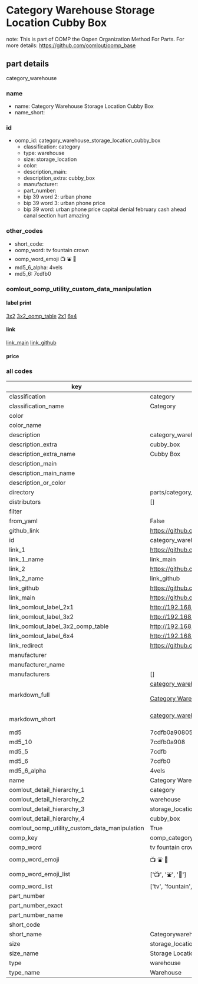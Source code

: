 # Category Warehouse Storage Location Cubby Box  

note: This is part of OOMP the Oopen Organization Method For Parts. For more details: https://github.com/oomlout/oomp_base

##  part details
  



category_warehouse



### name
* name: Category Warehouse Storage Location Cubby Box
* name_short: 
### id
* oomp_id: category_warehouse_storage_location_cubby_box
  * classification: category
  * type: warehouse
  * size: storage_location
  * color: 
  * description_main: 
  * description_extra: cubby_box
  * manufacturer: 
  * part_number: 
  * bip 39 word 2: urban phone
  * bip 39 word 3: urban phone price
  * bip 39 word: urban phone price capital denial february cash ahead canal section hurt amazing

### other_codes
* short_code: 
* oomp_word: tv fountain crown
* oomp_word_emoji :tv: :fountain: :crown:
* md5_6_alpha: 4vels
* md5_6: 7cdfb0






### oomlout_oomp_utility_custom_data_manipulation
#### label print
[3x2](http://192.168.1.245:1112/?label=oomp%204vels)
[3x2_oomp_table](http://192.168.1.108:1112/?label=oomp%204vels)
[2x1](http://192.168.1.242:1112/?label=oomp%204vels)
[6x4](http://192.168.1.55:1112/?label=oomp%204vels)    

#### link

[link_main](https://github.com/oomlout/oomlout_oomp_version_1_messy/tree/main/parts/category_warehouse_storage_location_cubby_box) [link_github](https://github.com/oomlout/oomlout_oomp_version_1_messy/tree/main/parts/category_warehouse_storage_location_cubby_box)                             

#### price







### all codes 
| key | value |  
| --- | --- |  
| classification | category |  
| classification_name | Category |  
| color |  |  
| color_name |  |  
| description | category_warehouse |  
| description_extra | cubby_box |  
| description_extra_name | Cubby Box |  
| description_main |  |  
| description_main_name |  |  
| description_or_color |   |  
| directory | parts/category_warehouse_storage_location_cubby_box |  
| distributors | [] |  
| filter |  |  
| from_yaml | False |  
| github_link | https://github.com/oomlout/oomlout_oomp_part_src/tree/main/parts/category_warehouse_storage_location_cubby_box |  
| id | category_warehouse_storage_location_cubby_box |  
| link_1 | https://github.com/oomlout/oomlout_oomp_version_1_messy/tree/main/parts/category_warehouse_storage_location_cubby_box |  
| link_1_name | link_main |  
| link_2 | https://github.com/oomlout/oomlout_oomp_version_1_messy/tree/main/parts/category_warehouse_storage_location_cubby_box |  
| link_2_name | link_github |  
| link_github | https://github.com/oomlout/oomlout_oomp_version_1_messy/tree/main/parts/category_warehouse_storage_location_cubby_box |  
| link_main | https://github.com/oomlout/oomlout_oomp_version_1_messy/tree/main/parts/category_warehouse_storage_location_cubby_box |  
| link_oomlout_label_2x1 | http://192.168.1.242:1112/?label=oomp%204vels |  
| link_oomlout_label_3x2 | http://192.168.1.245:1112/?label=oomp%204vels |  
| link_oomlout_label_3x2_oomp_table | http://192.168.1.108:1112/?label=oomp%204vels |  
| link_oomlout_label_6x4 | http://192.168.1.55:1112/?label=oomp%204vels |  
| link_redirect | https://github.com/oomlout/oomlout_oomp_version_1_messy/tree/main/parts/category_warehouse_storage_location_cubby_box |  
| manufacturer |  |  
| manufacturer_name |  |  
| manufacturers | [] |  
| markdown_full | [category_warehouse_storage_location_cubby_box](none)<br>[](none)<br>[Category Warehouse Storage Location Cubby Box](none)<br><br> |  
| markdown_short | [category_warehouse_storage_location_cubby_box](none)<br><br> |  
| md5 | 7cdfb0a908052469511d322154e8e77a |  
| md5_10 | 7cdfb0a908 |  
| md5_5 | 7cdfb |  
| md5_6 | 7cdfb0 |  
| md5_6_alpha | 4vels |  
| name | Category Warehouse Storage Location Cubby Box |  
| oomlout_detail_hierarchy_1 | category |  
| oomlout_detail_hierarchy_2 | warehouse |  
| oomlout_detail_hierarchy_3 | storage_location |  
| oomlout_detail_hierarchy_4 | cubby_box |  
| oomlout_oomp_utility_custom_data_manipulation | True |  
| oomp_key | oomp_category_warehouse_storage_location_cubby_box |  
| oomp_word | tv fountain crown |  
| oomp_word_emoji | :tv: :fountain: :crown: |  
| oomp_word_emoji_list | [':tv:', ':fountain:', ':crown:'] |  
| oomp_word_list | ['tv', 'fountain', 'crown'] |  
| part_number |  |  
| part_number_exact |  |  
| part_number_name |  |  
| short_code |  |  
| short_name | Categorywarehouse |  
| size | storage_location |  
| size_name | Storage Location |  
| type | warehouse |  
| type_name | Warehouse |  
